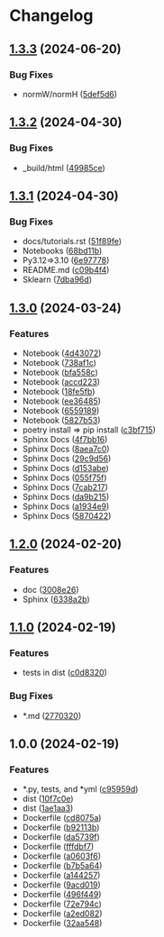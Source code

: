# Changelog

## [1.3.3](https://github.com/chiba-ai-med/PyTorchDecomp/compare/v1.3.2...v1.3.3) (2024-06-20)


### Bug Fixes

* normW/normH ([5def5d6](https://github.com/chiba-ai-med/PyTorchDecomp/commit/5def5d68391444b069ed4b3f5697f8ea9df7928b))

## [1.3.2](https://github.com/chiba-ai-med/PyTorchDecomp/compare/v1.3.1...v1.3.2) (2024-04-30)


### Bug Fixes

* _build/html ([49985ce](https://github.com/chiba-ai-med/PyTorchDecomp/commit/49985ceb315d365af3a0175a02cf67c03c1b46df))

## [1.3.1](https://github.com/chiba-ai-med/PyTorchDecomp/compare/v1.3.0...v1.3.1) (2024-04-30)


### Bug Fixes

* docs/tutorials.rst ([51f89fe](https://github.com/chiba-ai-med/PyTorchDecomp/commit/51f89fe9e1b0b1853f90e8544a613f2fd3e34915))
* Notebooks ([68bd11b](https://github.com/chiba-ai-med/PyTorchDecomp/commit/68bd11b79660b4d88f88aba755d749169e0a54f2))
* Py3.12=&gt;3.10 ([6e97778](https://github.com/chiba-ai-med/PyTorchDecomp/commit/6e97778159e21fdbc9f46db2acc583961d9ed8dc))
* README.md ([c09b4f4](https://github.com/chiba-ai-med/PyTorchDecomp/commit/c09b4f4c5bcaa5db617953cce5aeebcfd86dd2da))
* Sklearn ([7dba96d](https://github.com/chiba-ai-med/PyTorchDecomp/commit/7dba96d1bb7beb65ca1511819fade9cdf76a5e88))

## [1.3.0](https://github.com/chiba-ai-med/PyTorchDecomp/compare/v1.2.0...v1.3.0) (2024-03-24)


### Features

* Notebook ([4d43072](https://github.com/chiba-ai-med/PyTorchDecomp/commit/4d43072605d38329c0eb5b9668d0f8c75e017efa))
* Notebook ([738af1c](https://github.com/chiba-ai-med/PyTorchDecomp/commit/738af1cab712f5e9595b5f9fd194c92f850a0fdd))
* Notebook ([bfa558c](https://github.com/chiba-ai-med/PyTorchDecomp/commit/bfa558c54d2df387151ab7cdeff81d5da4698c0b))
* Notebook ([accd223](https://github.com/chiba-ai-med/PyTorchDecomp/commit/accd223da0384d090fae30989f34549eb547cd5d))
* Notebook ([18fe5fb](https://github.com/chiba-ai-med/PyTorchDecomp/commit/18fe5fba426358a10d3902a656f92c5758e2afd0))
* Notebook ([ee36485](https://github.com/chiba-ai-med/PyTorchDecomp/commit/ee364850f22556dfd85fc8d836d7968dee1371c8))
* Notebook ([6559189](https://github.com/chiba-ai-med/PyTorchDecomp/commit/6559189a2253d0c1dfa708731279b15002211bd7))
* Notebook ([5827b53](https://github.com/chiba-ai-med/PyTorchDecomp/commit/5827b53bd2b305b9f746cdedf13bf6e7a9d32a85))
* poetry install =&gt; pip install ([c3bf715](https://github.com/chiba-ai-med/PyTorchDecomp/commit/c3bf715e40fa8ae48b903a79f2102304b8ecaa98))
* Sphinx Docs ([4f7bb16](https://github.com/chiba-ai-med/PyTorchDecomp/commit/4f7bb16cf856b5b95ac900d21a62e7afdecc7229))
* Sphinx Docs ([8aea7c0](https://github.com/chiba-ai-med/PyTorchDecomp/commit/8aea7c0079f8f147c7fa77d686259147e01caec4))
* Sphinx Docs ([29c9d56](https://github.com/chiba-ai-med/PyTorchDecomp/commit/29c9d56a7f1135f4f9c7767988dc84a47b0e1f37))
* Sphinx Docs ([d153abe](https://github.com/chiba-ai-med/PyTorchDecomp/commit/d153abe27df82507e3a6fddfe97e7f5bbcd5a83f))
* Sphinx Docs ([055f75f](https://github.com/chiba-ai-med/PyTorchDecomp/commit/055f75fac9752f204d3d54a09192c1b2506d539a))
* Sphinx Docs ([7cab217](https://github.com/chiba-ai-med/PyTorchDecomp/commit/7cab217416f28e348a91eff0e16811f7a9c64f8a))
* Sphinx Docs ([da9b215](https://github.com/chiba-ai-med/PyTorchDecomp/commit/da9b215ba2b4bcee9a2437cb34a2b5aad3960c10))
* Sphinx Docs ([a1934e9](https://github.com/chiba-ai-med/PyTorchDecomp/commit/a1934e9be6f725bc965deafd26e99f693f1b4350))
* Sphinx Docs ([5870422](https://github.com/chiba-ai-med/PyTorchDecomp/commit/5870422856a7c1ffdccb046fd1298065a16acabc))

## [1.2.0](https://github.com/chiba-ai-med/PyTorchDecomp/compare/v1.1.0...v1.2.0) (2024-02-20)


### Features

* doc ([3008e26](https://github.com/chiba-ai-med/PyTorchDecomp/commit/3008e26961cfe5d172e8173e5e8bffbce47d0a87))
* Sphinx ([6338a2b](https://github.com/chiba-ai-med/PyTorchDecomp/commit/6338a2b79e2f3f0af8e71a43fd79d8f63e94627b))

## [1.1.0](https://github.com/chiba-ai-med/PyTorchDecomp/compare/v1.0.0...v1.1.0) (2024-02-19)


### Features

* tests in dist ([c0d8320](https://github.com/chiba-ai-med/PyTorchDecomp/commit/c0d8320d854ae42025c7cf208f195f67ce130121))


### Bug Fixes

* *.md ([2770320](https://github.com/chiba-ai-med/PyTorchDecomp/commit/277032005e5d68e716fa17c5f9c9c384a4848271))

## 1.0.0 (2024-02-19)


### Features

* *.py, tests, and *yml ([c95959d](https://github.com/chiba-ai-med/PyTorchDecomp/commit/c95959d8d3c9b349eeb186332446db28359ce204))
* dist ([10f7c0e](https://github.com/chiba-ai-med/PyTorchDecomp/commit/10f7c0e5763929d0826c193fabe565b3d16f246c))
* dist ([1ae1aa3](https://github.com/chiba-ai-med/PyTorchDecomp/commit/1ae1aa3a21088431f7cd9077fd5c56539b267ae6))
* Dockerfile ([cd8075a](https://github.com/chiba-ai-med/PyTorchDecomp/commit/cd8075af2319093d9a0f575b4afbec24909e5da8))
* Dockerfile ([b92113b](https://github.com/chiba-ai-med/PyTorchDecomp/commit/b92113bacb4e2c0529fe2852e81e6cfc67be3525))
* Dockerfile ([da5739f](https://github.com/chiba-ai-med/PyTorchDecomp/commit/da5739fe6b97cf8da2ca0323e843d293e6c61341))
* Dockerfile ([fffdbf7](https://github.com/chiba-ai-med/PyTorchDecomp/commit/fffdbf70dc2d36a8f499187aebc026566d129824))
* Dockerfile ([a0603f6](https://github.com/chiba-ai-med/PyTorchDecomp/commit/a0603f6d69bf291d19ec42d3b3b97be1d841a12b))
* Dockerfile ([b7b5a64](https://github.com/chiba-ai-med/PyTorchDecomp/commit/b7b5a64eaad1aa8ea096469b70818386115a47bc))
* Dockerfile ([a144257](https://github.com/chiba-ai-med/PyTorchDecomp/commit/a14425729bea4f250b2f1b96c5be898ac75fdc17))
* Dockerfile ([9acd019](https://github.com/chiba-ai-med/PyTorchDecomp/commit/9acd019c9298414ee8faa2204ec4fe401282ef6b))
* Dockerfile ([496f449](https://github.com/chiba-ai-med/PyTorchDecomp/commit/496f449638ac2e662b002f4d228040476eaf7224))
* Dockerfile ([72e794c](https://github.com/chiba-ai-med/PyTorchDecomp/commit/72e794cee8fc6333554e3dc42d79572572581125))
* Dockerfile ([a2ed082](https://github.com/chiba-ai-med/PyTorchDecomp/commit/a2ed082e40b3403cf530e848de050cce08dc2b60))
* Dockerfile ([32aa548](https://github.com/chiba-ai-med/PyTorchDecomp/commit/32aa548a7419f96a579d0095787c6a469b83ffb3))
